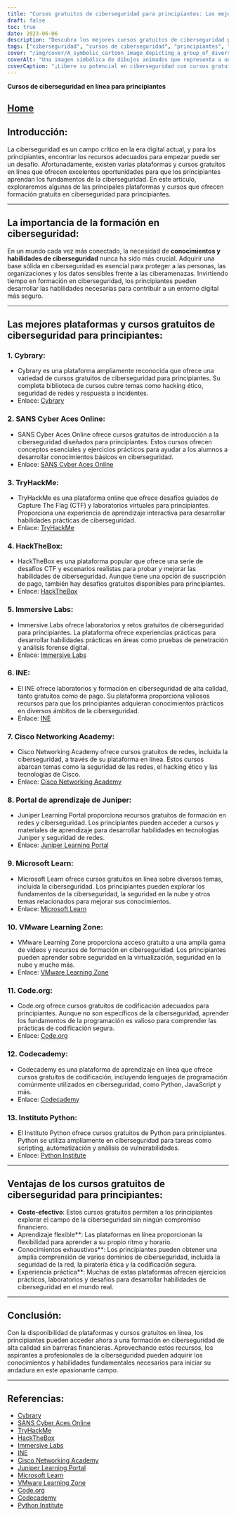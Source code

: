 ```yaml
---
title: "Cursos gratuitos de ciberseguridad para principiantes: Las mejores plataformas y formación"
draft: false
toc: true
date: 2023-06-06
description: "Descubra los mejores cursos gratuitos de ciberseguridad para principiantes en las mejores plataformas y comience su andadura en este campo crítico."
tags: ["ciberseguridad", "cursos de ciberseguridad", "principiantes", "cursos gratuitos", "plataformas en línea", "formación en ciberseguridad", "recursos didácticos", "seguridad de la red", "hacking ético", "codificación segura", "habilidades prácticas", "experiencia práctica", "fundamentos de ciberseguridad", "Biblioteca", "Ases cibernéticos SANS en línea", "TryHackMe", "HackTheBox", "Laboratorios inmersivos", "INE", "Academia de redes Cisco", "Portal de aprendizaje de Juniper", "Microsoft Aprende", "Zona de aprendizaje de VMware", "Código.org", "Codecademy", "Instituto Python", "aprendizaje rentable", "aprendizaje flexible", "conocimiento exhaustivo", "experiencia práctica en ciberseguridad"]
cover: "/img/cover/A_symbolic_cartoon_image_depicting_a_group_of_diverse_indiv.png"
coverAlt: "Una imagen simbólica de dibujos animados que representa a un grupo de personas diversas vestidas con atuendos de ciberseguridad, de pie y juntas formando un escudo, con iconos de código binario y candados a su alrededor, para subrayar la importancia de la unidad y la protección en el ámbito digital."
coverCaption: "¡Libere su potencial en ciberseguridad con cursos gratuitos para principiantes!"
---
```


**Cursos de ciberseguridad en línea para principiantes**

## [Home](/cyber-security-career-playbook-start/)

## Introducción:
La ciberseguridad es un campo crítico en la era digital actual, y para los principiantes, encontrar los recursos adecuados para empezar puede ser un desafío. Afortunadamente, existen varias plataformas y cursos gratuitos en línea que ofrecen excelentes oportunidades para que los principiantes aprendan los fundamentos de la ciberseguridad. En este artículo, exploraremos algunas de las principales plataformas y cursos que ofrecen formación gratuita en ciberseguridad para principiantes.

______

## La importancia de la formación en ciberseguridad:
En un mundo cada vez más conectado, la necesidad de **conocimientos y habilidades de ciberseguridad** nunca ha sido más crucial. Adquirir una base sólida en ciberseguridad es esencial para proteger a las personas, las organizaciones y los datos sensibles frente a las ciberamenazas. Invirtiendo tiempo en formación en ciberseguridad, los principiantes pueden desarrollar las habilidades necesarias para contribuir a un entorno digital más seguro.

______

## Las mejores plataformas y cursos gratuitos de ciberseguridad para principiantes:

### 1. Cybrary:
- Cybrary es una plataforma ampliamente reconocida que ofrece una variedad de cursos gratuitos de ciberseguridad para principiantes. Su completa biblioteca de cursos cubre temas como hacking ético, seguridad de redes y respuesta a incidentes.
- Enlace: [Cybrary](https://www.cybrary.it/)

### 2. SANS Cyber Aces Online:
- SANS Cyber Aces Online ofrece cursos gratuitos de introducción a la ciberseguridad diseñados para principiantes. Estos cursos ofrecen conceptos esenciales y ejercicios prácticos para ayudar a los alumnos a desarrollar conocimientos básicos en ciberseguridad.
- Enlace: [SANS Cyber Aces Online](https://www.cyberaces.org/)

### 3. TryHackMe:
- TryHackMe es una plataforma online que ofrece desafíos guiados de Capture The Flag (CTF) y laboratorios virtuales para principiantes. Proporciona una experiencia de aprendizaje interactiva para desarrollar habilidades prácticas de ciberseguridad.
- Enlace: [TryHackMe](https://tryhackme.com/signup?referrer=5f651e437af6815dfbc2ab56)

### 4. HackTheBox:
- HackTheBox es una plataforma popular que ofrece una serie de desafíos CTF y escenarios realistas para probar y mejorar las habilidades de ciberseguridad. Aunque tiene una opción de suscripción de pago, también hay desafíos gratuitos disponibles para principiantes.
- Enlace: [HackTheBox](https://www.hackthebox.eu/)

### 5. Immersive Labs:
- Immersive Labs ofrece laboratorios y retos gratuitos de ciberseguridad para principiantes. La plataforma ofrece experiencias prácticas para desarrollar habilidades prácticas en áreas como pruebas de penetración y análisis forense digital.
- Enlace: [Immersive Labs](https://www.immersivelabs.com/)

### 6. INE:
- El INE ofrece laboratorios y formación en ciberseguridad de alta calidad, tanto gratuitos como de pago. Su plataforma proporciona valiosos recursos para que los principiantes adquieran conocimientos prácticos en diversos ámbitos de la ciberseguridad.
- Enlace: [INE](https://ine.com/)

### 7. Cisco Networking Academy:
- Cisco Networking Academy ofrece cursos gratuitos de redes, incluida la ciberseguridad, a través de su plataforma en línea. Estos cursos abarcan temas como la seguridad de las redes, el hacking ético y las tecnologías de Cisco.
- Enlace: [Cisco Networking Academy](https://www.cisco.com/c/m/en_sg/partners/cisco-networking-academy/index.html)

### 8. Portal de aprendizaje de Juniper:
- Juniper Learning Portal proporciona recursos gratuitos de formación en redes y ciberseguridad. Los principiantes pueden acceder a cursos y materiales de aprendizaje para desarrollar habilidades en tecnologías Juniper y seguridad de redes.
- Enlace: [Juniper Learning Portal](https://learningportal.juniper.net/juniper/default.aspx)

### 9. Microsoft Learn:
- Microsoft Learn ofrece cursos gratuitos en línea sobre diversos temas, incluida la ciberseguridad. Los principiantes pueden explorar los fundamentos de la ciberseguridad, la seguridad en la nube y otros temas relacionados para mejorar sus conocimientos.
- Enlace: [Microsoft Learn](https://docs.microsoft.com/en-us/learn/)

### 10. VMware Learning Zone:
- VMware Learning Zone proporciona acceso gratuito a una amplia gama de vídeos y recursos de formación en ciberseguridad. Los principiantes pueden aprender sobre seguridad en la virtualización, seguridad en la nube y mucho más.
- Enlace: [VMware Learning Zone](https://www.vmware.com/education-services/learning-zone.html)

### 11. Code.org:
- Code.org ofrece cursos gratuitos de codificación adecuados para principiantes. Aunque no son específicos de la ciberseguridad, aprender los fundamentos de la programación es valioso para comprender las prácticas de codificación segura.
- Enlace: [Code.org](https://studio.code.org/courses)

### 12. Codecademy:
- Codecademy es una plataforma de aprendizaje en línea que ofrece cursos gratuitos de codificación, incluyendo lenguajes de programación comúnmente utilizados en ciberseguridad, como Python, JavaScript y más.
- Enlace: [Codecademy](https://www.codecademy.com/)

### 13. Instituto Python:
- El Instituto Python ofrece cursos gratuitos de Python para principiantes. Python se utiliza ampliamente en ciberseguridad para tareas como scripting, automatización y análisis de vulnerabilidades.
- Enlace: [Python Institute](https://pythoninstitute.org/free-python-courses/)

______

## Ventajas de los cursos gratuitos de ciberseguridad para principiantes:
- **Coste-efectivo**: Estos cursos gratuitos permiten a los principiantes explorar el campo de la ciberseguridad sin ningún compromiso financiero.
- Aprendizaje flexible**: Las plataformas en línea proporcionan la flexibilidad para aprender a su propio ritmo y horario.
- Conocimientos exhaustivos**: Los principiantes pueden obtener una amplia comprensión de varios dominios de ciberseguridad, incluida la seguridad de la red, la piratería ética y la codificación segura.
- Experiencia práctica**: Muchas de estas plataformas ofrecen ejercicios prácticos, laboratorios y desafíos para desarrollar habilidades de ciberseguridad en el mundo real.

______

## Conclusión:
Con la disponibilidad de plataformas y cursos gratuitos en línea, los principiantes pueden acceder ahora a una formación en ciberseguridad de alta calidad sin barreras financieras. Aprovechando estos recursos, los aspirantes a profesionales de la ciberseguridad pueden adquirir los conocimientos y habilidades fundamentales necesarios para iniciar su andadura en este apasionante campo.

______

## Referencias:
- [Cybrary](https://www.cybrary.it/)
- [SANS Cyber Aces Online](https://www.cyberaces.org/)
- [TryHackMe](https://tryhackme.com/signup?referrer=5f651e437af6815dfbc2ab56)
- [HackTheBox](https://www.hackthebox.eu/)
- [Immersive Labs](https://www.immersivelabs.com/)
- [INE](https://ine.com/)
- [Cisco Networking Academy](https://www.cisco.com/c/m/en_sg/partners/cisco-networking-academy/index.html)
- [Juniper Learning Portal](https://learningportal.juniper.net/juniper/default.aspx)
- [Microsoft Learn](https://docs.microsoft.com/en-us/learn/)
- [VMware Learning Zone](https://www.vmware.com/education-services/learning-zone.html)
- [Code.org](https://studio.code.org/courses)
- [Codecademy](https://www.codecademy.com/)
- [Python Institute](https://pythoninstitute.org/free-python-courses/)